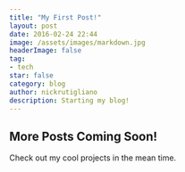 ```yaml
---
title: "My First Post!"
layout: post
date: 2016-02-24 22:44
image: /assets/images/markdown.jpg
headerImage: false
tag:
- tech
star: false
category: blog
author: nickrutigliano
description: Starting my blog!
---
```


## More Posts Coming Soon!

Check out my cool projects in the mean time.
